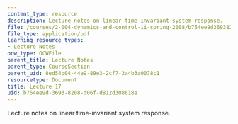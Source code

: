 ```yaml
---
content_type: resource
description: Lecture notes on linear time-invariant system response.
file: /courses/2-004-dynamics-and-control-ii-spring-2008/b754ee9d36938208d06fd812d308618e_lecture_17.pdf
file_type: application/pdf
learning_resource_types:
- Lecture Notes
ocw_type: OCWFile
parent_title: Lecture Notes
parent_type: CourseSection
parent_uid: 8ed54b04-44e9-89e3-2cf7-3a4b3a0078c1
resourcetype: Document
title: Lecture 17
uid: b754ee9d-3693-8208-d06f-d812d308618e
---
```

Lecture notes on linear time-invariant system response.

